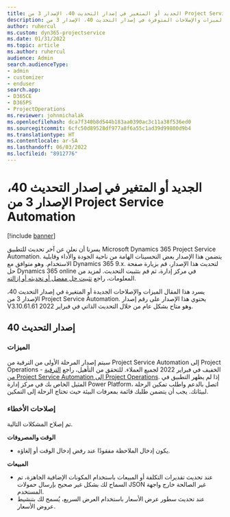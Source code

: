 ```yaml
---
title: الجديد أو المتغير في إصدار التحديث 40، الإصدار 3 من Project Service Automation
description: يسرد هذا المقال الميزات والإصلاحات المتوفرة في إصدار التحديث 40، الإصدار 3 من Microsoft Dynamics 365 Project Service Automation.
author: ruhercul
ms.custom: dyn365-projectservice
ms.date: 01/31/2022
ms.topic: article
ms.author: ruhercul
audience: Admin
search.audienceType:
- admin
- customizer
- enduser
search.app:
- D365CE
- D365PS
- ProjectOperations
ms.reviewer: johnmichalak
ms.openlocfilehash: dca7f340b8d544b183aa0390ac3c11a38f536ed0
ms.sourcegitcommit: 6cfc50d89528df977a8f6a55c1ad39d99800d9b4
ms.translationtype: HT
ms.contentlocale: ar-SA
ms.lasthandoff: 06/03/2022
ms.locfileid: "8912776"
---
```

# <a name="whats-new-or-changed-in-project-service-automation-update-release-40-v3"></a>الجديد أو المتغير في إصدار التحديث 40، الإصدار 3 من Project Service Automation

[!include [banner](../includes/psa-now-project-operations.md)]

يسرنا أن نعلن عن آخر تحديث للتطبيق Microsoft Dynamics 365 Project Service Automation. يتضمن هذا الإصدار بعض التحسينات الهامة من ناحية الجودة والأداء وقابلية الاستخدام. وهو متوافق مع Dynamics 365 9.x. لتحديث هذا الإصدار، قم بزيارة صفحة حل Dynamics 365 online في مركز إدارة، ثم قم بتثبيت التحديث. لمزيد من المعلومات، راجع [تثبيت حل مفضل أو تحديثه أو إزالته](/power-platform/admin/install-remove-preferred-solution).

يسرد هذا المقال الميزات والإصلاحات الجديدة أو المتغيرة في إصدار التحديث 40، الإصدار 3 من Project Service Automation. يحتوي هذا الإصدار على رقم إصدار V3.10.61.61 وهو متاح بشكل عام من خلال التحديث الذاتي في فبراير 2022.

## <a name="update-release-40"></a>إصدار التحديث 40

### <a name="features"></a>الميزات
سيتم إصدار المرحلة الأولى من الترقية من Project Service Automation إلى Project Operations - الخفيف في فبراير 2022 لجميع العملاء. للتحقق من التأهيل، راجع [الترقية من Project Service Automation إلى Project Operations](upgrade-project-operations-non-stocked.md). إذا لم يظهر التطبيق في المثيل الخاص بك في مركز إدارة Power Platform، اتصل بالدعم واطلب تمكين الرحلة لبيئاتك. يجب أن يتضمن طلبك قائمة بمعرفات البيئة حيث تحتاج الرحلة إلى التمكين.

### <a name="bug-fixes"></a>إصلاحات الأخطاء

تم إصلاح المشكلات التالية.

**الوقت والمصروفات**
- يكون إدخال الملاحظة مفقودًا عند رفض إدخال الوقت أو إلغاؤه. 

**‏المبيعات**

- عند تحديث تقديرات التكلفة أو المبيعات باستخدام المكونات الإضافية الجاهزة، تم السماح لك بشكل غير صحيح بإرسال حمولات JSON غير الصالحة خارج واجهة المستخدم.
- عند تحديث سطور عرض الأسعار باستخدام العرض السريع، يُسمح لك بتنشيط عروض الأسعار.
